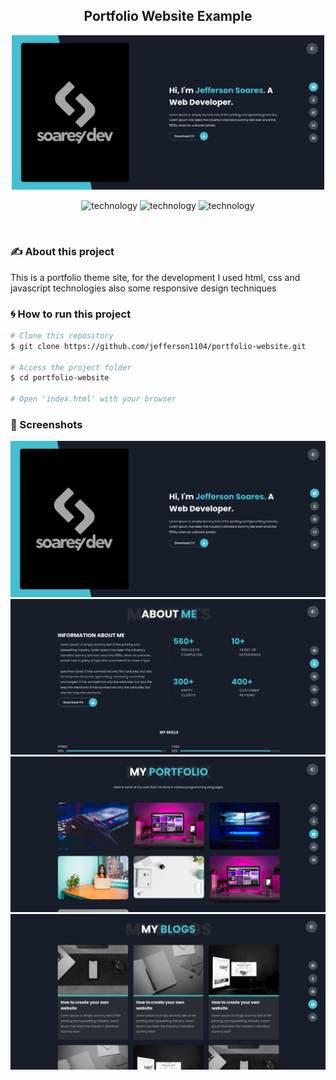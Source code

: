 <h2 align="center">
  Portfolio Website Example
</h2>

<p align="center">
  <img src="images/screenshots/screenshot-01.png" width='500'>
</p>

<p align="center">
  <img alt="technology" src="https://img.shields.io/badge/HTML5-E34F26?style=for-the-badge&logo=html5&logoColor=white">

  <img alt="technology" src="https://img.shields.io/badge/CSS3-1572B6?style=for-the-badge&logo=css3&logoColor=white">

  <img alt="technology" src="https://img.shields.io/badge/JavaScript-F7DF1E?style=for-the-badge&logo=javascript&logoColor=black">
</p>

<br>

### :writing_hand: About this project
This is a portfolio theme site, for the development I used html, css and javascript technologies also some responsive design techniques


### :cyclone: How to run this project
```bash
# Clone this repository
$ git clone https://github.com/jefferson1104/portfolio-website.git

# Access the project folder
$ cd portfolio-website

# Open 'index.html' with your browser

```
### 🎨 Screenshots
<p align="center">
  <img src="images/screenshots/screenshot-01.png">
  <img src="images/screenshots/screenshot-02.png">
  <img src="images/screenshots/screenshot-03.png">
  <img src="images/screenshots/screenshot-04.png">
</p>